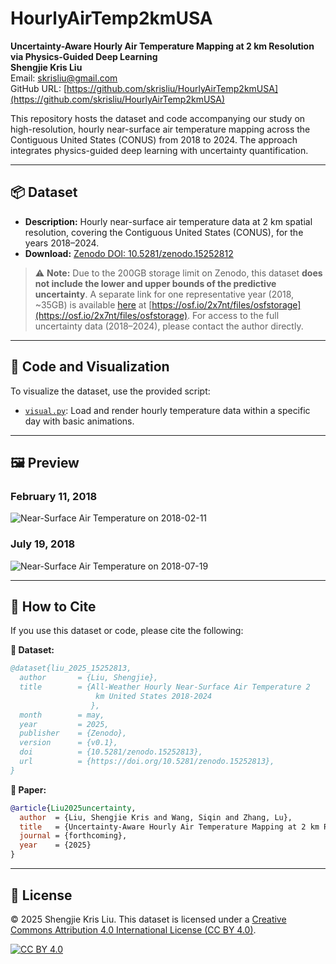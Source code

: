 # HourlyAirTemp2kmUSA

**Uncertainty-Aware Hourly Air Temperature Mapping at 2 km Resolution via Physics-Guided Deep Learning**  
**Shengjie Kris Liu**  
Email: [skrisliu@gmail.com](mailto:skrisliu@gmail.com)  
GitHub URL: [https://github.com/skrisliu/HourlyAirTemp2kmUSA](https://github.com/skrisliu/HourlyAirTemp2kmUSA)

This repository hosts the dataset and code accompanying our study on high-resolution, hourly near-surface air temperature mapping across the Contiguous United States (CONUS) from 2018 to 2024. The approach integrates physics-guided deep learning with uncertainty quantification.

---

## 📦 Dataset

- **Description:** Hourly near-surface air temperature data at 2 km spatial resolution, covering the Contiguous United States (CONUS), for the years 2018–2024.  
- **Download:** [Zenodo DOI: 10.5281/zenodo.15252812](https://doi.org/10.5281/zenodo.15252812)

> ⚠️ **Note:** Due to the 200GB storage limit on Zenodo, this dataset **does not include the lower and upper bounds of the predictive uncertainty**. A separate link for one representative year (2018, ~35GB) is available [here](https://osf.io/2x7nt/files/osfstorage) at [https://osf.io/2x7nt/files/osfstorage](https://osf.io/2x7nt/files/osfstorage). For access to the full uncertainty data (2018–2024), please contact the author directly.

---

## 🧪 Code and Visualization

To visualize the dataset, use the provided script:

- [`visual.py`](https://github.com/skrisliu/HourlyAirTemp2kmUSA/blob/main/visual.py): Load and render hourly temperature data within a specific day with basic animations.

---

## 🖼️ Preview

### February 11, 2018  
![Near-Surface Air Temperature on 2018-02-11](at2018042b.gif)

### July 19, 2018  
![Near-Surface Air Temperature on 2018-07-19](at2018200b.gif)

---

## 📄 How to Cite

If you use this dataset or code, please cite the following:

**📙 Dataset:**
```bibtex
@dataset{liu_2025_15252813,
  author       = {Liu, Shengjie},
  title        = {All-Weather Hourly Near-Surface Air Temperature 2
                   km United States 2018-2024
                  },
  month        = may,
  year         = 2025,
  publisher    = {Zenodo},
  version      = {v0.1},
  doi          = {10.5281/zenodo.15252813},
  url          = {https://doi.org/10.5281/zenodo.15252813},
}
```

**📙 Paper:**
```bibtex
@article{Liu2025uncertainty,
  author  = {Liu, Shengjie Kris and Wang, Siqin and Zhang, Lu},
  title   = {Uncertainty-Aware Hourly Air Temperature Mapping at 2 km Resolution via Physics-Guided Deep Learning},
  journal = {forthcoming},
  year    = {2025}
}
```

---

## 📜 License

© 2025 Shengjie Kris Liu. This dataset is licensed under a [Creative Commons Attribution 4.0 International License (CC BY 4.0)](https://creativecommons.org/licenses/by/4.0/).

[![CC BY 4.0](https://licensebuttons.net/l/by/4.0/88x31.png)](https://creativecommons.org/licenses/by/4.0/)


